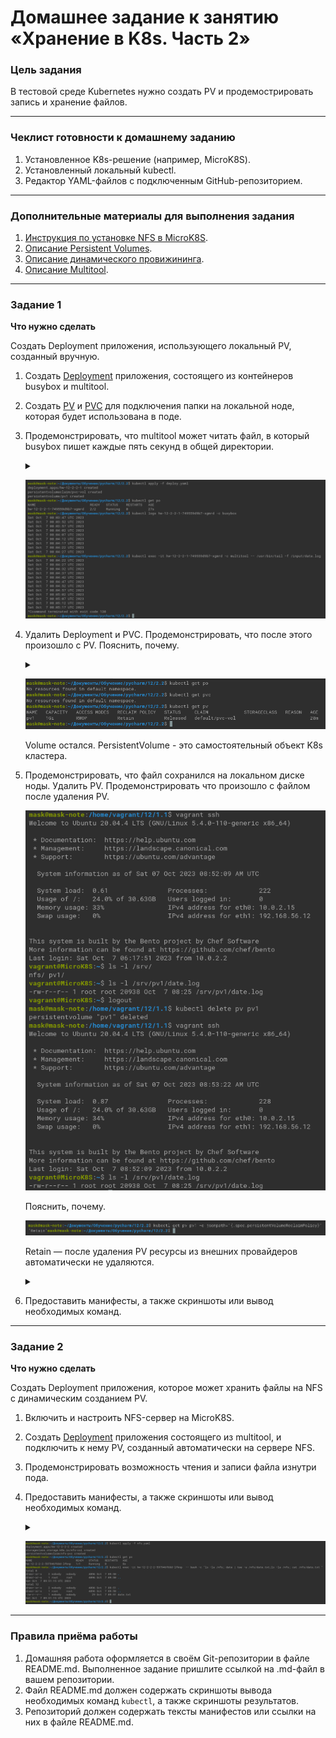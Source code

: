 # Домашнее задание к занятию «Хранение в K8s. Часть 2»

### Цель задания

В тестовой среде Kubernetes нужно создать PV и продемострировать запись и хранение файлов.

------

### Чеклист готовности к домашнему заданию

1. Установленное K8s-решение (например, MicroK8S).
2. Установленный локальный kubectl.
3. Редактор YAML-файлов с подключенным GitHub-репозиторием.

------

### Дополнительные материалы для выполнения задания

1. [Инструкция по установке NFS в MicroK8S](https://microk8s.io/docs/nfs). 
2. [Описание Persistent Volumes](https://kubernetes.io/docs/concepts/storage/persistent-volumes/). 
3. [Описание динамического провижининга](https://kubernetes.io/docs/concepts/storage/dynamic-provisioning/). 
4. [Описание Multitool](https://github.com/wbitt/Network-MultiTool).

------

### Задание 1

**Что нужно сделать**

Создать Deployment приложения, использующего локальный PV, созданный вручную.

1. Создать [Deployment](deploy.yaml) приложения, состоящего из контейнеров busybox и multitool.
2. Создать [PV](deploy.yaml)  и [PVC](deploy.yaml)  для подключения папки на локальной ноде, которая будет использована в поде.
3. Продемонстрировать, что multitool может читать файл, в который busybox пишет каждые пять секунд в общей директории.
    <details><summary></summary>
    
    ```commandline
    kubectl apply -f deploy.yaml
    kubectl get po
    kubectl logs hw-12-2-2-1-749559d9b7-xgmrd -c busybox
    kubectl exec -it hw-12-2-2-1-749559d9b7-xgmrd -c multitool -- /usr/bin/tail -f /input/date.log
    ```
    
    </details>

   ![1.3](1.3.png)

4. Удалить Deployment и PVC. Продемонстрировать, что после этого произошло с PV. Пояснить, почему.
    <details><summary></summary>
    
    ```commandline
    kubectl delete deployments.apps hw-12-2-2-1
    kubectl delete persistentvolumeclaims pvc-vol 
    kubectl get po
    kubectl get pvc
    kubectl get pv
    ```
    
    </details>

   ![1.4](1.4.png)

   Volume остался. PersistentVolume - это самостоятельный объект K8s кластера.

5. Продемонстрировать, что файл сохранился на локальном диске ноды.
   Удалить PV.
   Продемонстрировать что произошло с файлом после удаления PV.

    ![1.5.1](1.5.1.png)
      
   Пояснить, почему.

   ![1.5.2](1.5.2.png)

   Retain — после удаления PV ресурсы из внешних провайдеров автоматически не удаляются.

   <details><summary></summary>
 
   ```commandline
   kubectl get pv pv1 -o jsonpath=’{.spec.persistentVolumeReclaimPolicy}’ 
   ```
 
   </details>

6. Предоставить манифесты, а также скриншоты или вывод необходимых команд.


------

### Задание 2

**Что нужно сделать**

Создать Deployment приложения, которое может хранить файлы на NFS с динамическим созданием PV.

1. Включить и настроить NFS-сервер на MicroK8S.
2. Создать [Deployment](nfs.yaml) приложения состоящего из multitool, и подключить к нему PV, созданный автоматически на сервере NFS.
3. Продемонстрировать возможность чтения и записи файла изнутри пода. 
4. Предоставить манифесты, а также скриншоты или вывод необходимых команд.

   <details><summary></summary>
 
   ```commandline
   kubectl apply -f nfs.yaml 
   kubectl get po
   kubectl exec -it hw-12-2-2-2-597946f68d-lfknp  -- bash -c "ls -la /nfs; date | tee -a /nfs/date.txt;ls -la /nfs; cat /nfs/date.txt "
   ```
 
   </details>

      ![2](2.png)


------

### Правила приёма работы

1. Домашняя работа оформляется в своём Git-репозитории в файле README.md. Выполненное задание пришлите ссылкой на .md-файл в вашем репозитории.
2. Файл README.md должен содержать скриншоты вывода необходимых команд `kubectl`, а также скриншоты результатов.
3. Репозиторий должен содержать тексты манифестов или ссылки на них в файле README.md.

